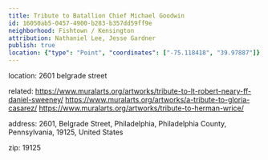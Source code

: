 ```yaml
---
title: Tribute to Batallion Chief Michael Goodwin
id: 16050ab5-0457-4900-b283-b357dd59ff9e
neighborhood: Fishtown / Kensington
attribution: Nathaniel Lee, Jesse Gardner
publish: true
location: {"type": "Point", "coordinates": ["-75.118418", "39.97887"]}
---
```


location: 2601 belgrade street


            
related: https://www.muralarts.org/artworks/tribute-to-lt-robert-neary-ff-daniel-sweeney/
https://www.muralarts.org/artworks/a-tribute-to-gloria-casarez/
https://www.muralarts.org/artworks/tribute-to-herman-wrice/




            
address: 2601, Belgrade Street, Philadelphia, Philadelphia County, Pennsylvania, 19125, United States



zip: 19125



                